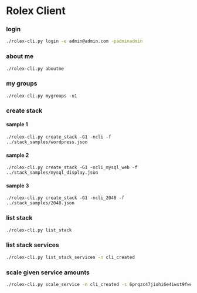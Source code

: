Rolex Client
============

### login

```bash
./rolex-cli.py login -e admin@admin.com -padminadmin
```

### about me

```bash
./rolex-cli.py aboutme
```

### my groups

```
./rolex-cli.py mygroups -u1
```

### create stack

#### sample 1

```
./rolex-cli.py create_stack -G1 -ncli -f ../stack_samples/wordpress.json
```

#### sample 2

```
./rolex-cli.py create_stack -G1 -ncli_mysql_web -f ../stack_samples/mysql_display.json
```

#### sample 3

```
./rolex-cli.py create_stack -G1 -ncli_2048 -f ../stack_samples/2048.json
```

### list stack

```bash
./rolex-cli.py list_stack
```

### list stack services

```bash
./rolex-cli.py list_stack_services -n cli_created
```

### scale given service amounts

```bash
./rolex-cli.py scale_service -n cli_created -s 6prqzc47jiohi6e4iwst9fwdw -a 2
```
